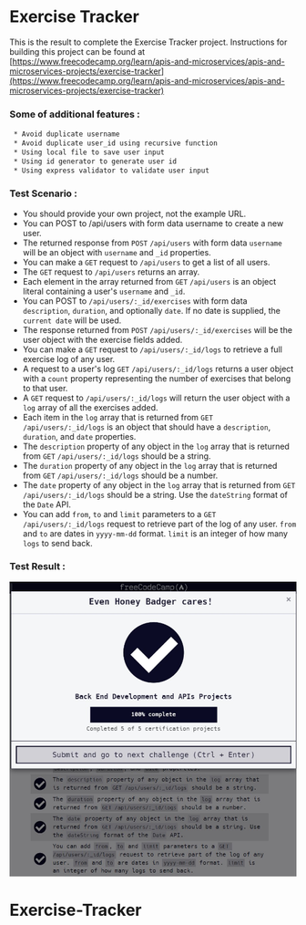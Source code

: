 # Exercise Tracker

This is the result to complete the Exercise Tracker project.
Instructions for building this project can be found at 
[https://www.freecodecamp.org/learn/apis-and-microservices/apis-and-microservices-projects/exercise-tracker](https://www.freecodecamp.org/learn/apis-and-microservices/apis-and-microservices-projects/exercise-tracker)

###  Some of additional features :
     * Avoid duplicate username
     * Avoid duplicate user_id using recursive function
     * Using local file to save user input
     * Using id generator to generate user id
     * Using express validator to validate user input


### Test Scenario :
- You should provide your own project, not the example URL.
- You can POST to /api/users with form data username to create a new user.
- The returned response from `POST` `/api/users` with form data `username` will be an object with `username` and `_id` properties.
- You can make a `GET` request to `/api/users` to get a list of all users.
- The `GET` request to `/api/users` returns an array.
- Each element in the array returned from `GET` `/api/users` is an object literal containing a user's `username` and `_id`.
- You can POST to `/api/users/:_id/exercises` with form data `description`, `duration`, and optionally `date`. If no date is supplied, the `current date` will be used.
- The response returned from `POST` `/api/users/:_id/exercises` will be the user object with the exercise fields added.
- You can make a `GET` request to `/api/users/:_id/logs` to retrieve a full exercise log of any user.
- A request to a user's log `GET` `/api/users/:_id/logs` returns a user object with a `count` property representing the number of exercises that belong to that user.
- A `GET` request to `/api/users/:_id/logs` will return the user object with a `log` array of all the exercises added.
- Each item in the `log` array that is returned from `GET` `/api/users/:_id/logs` is an object that should have a `description`, `duration`, and `date` properties.
- The `description` property of any object in the `log` array that is returned from `GET` `/api/users/:_id/logs` should be a string.
- The `duration` property of any object in the `log` array that is returned from `GET` `/api/users/:_id/logs` should be a number.
- The `date` property of any object in the `log` array that is returned from `GET` `/api/users/:_id/logs` should be a string. Use the `dateString` format of the `Date` API.
- You can add `from`, `to` and `limit` parameters to a `GET` `/api/users/:_id/logs` request to retrieve part of the log of any user. `from` and `to` are dates in `yyyy-mm-dd` format. `limit` is an integer of how many `logs` to send back.


### Test Result :
![complete](complete.jpg)
# Exercise-Tracker
